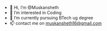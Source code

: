 - 👋 Hi, I’m @Muskansheth
- 👀 I’m interested in Coding
- 🌱 I’m currently pursuing BTech ug degree
- 📫 contact me on muskansheth16@gmail.com

<!---
Muskansheth/Muskansheth is a ✨ special ✨ repository because its `README.md` (this file) appears on your GitHub profile.
You can click the Preview link to take a look at your changes.
--->

